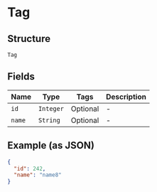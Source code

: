 
# Tag

## Structure

`Tag`

## Fields

| Name | Type | Tags | Description |
|  --- | --- | --- | --- |
| `id` | `Integer` | Optional | - |
| `name` | `String` | Optional | - |

## Example (as JSON)

```json
{
  "id": 242,
  "name": "name8"
}
```

